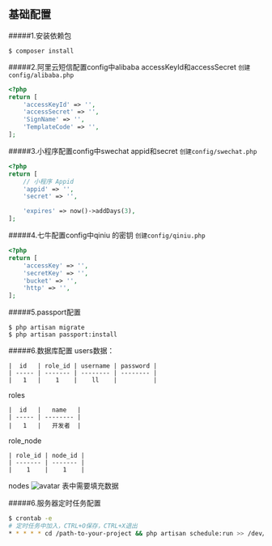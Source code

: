 ## 基础配置
#####1.安装依赖包
```base
$ composer install
```
#####2.阿里云短信配置config中alibaba accessKeyId和accessSecret
`创建config/alibaba.php`
```php
<?php
return [
    'accessKeyId' => '',
    'accessSecret' => '',
    'SignName' => '',
    'TemplateCode' => '',
];
```


#####3.小程序配置config中swechat appid和secret
`创建config/swechat.php`
```php
<?php
return [
    // 小程序 Appid
    'appid' => '',
    'secret' => '',

    'expires' => now()->addDays(3),
];
```

#####4.七牛配置config中qiniu 的密钥
`创建config/qiniu.php`
```php
<?php
return [
    'accessKey' => '',
    'secretKey' => '',
    'bucket' => '',
    'http' => '',
];
```

#####5.passport配置
```base
$ php artisan migrate
$ php artisan passport:install
```

#####6.数据库配置
users数据：
```
|  id   | role_id | username | password |
| ----- | ------- | -------- | -------- |
|   1   |    1    |    ll    |          |
```
roles
```
|  id   |   name   |
| ----- | -------- |
|   1   |   开发者  |
```
role_node
```
| role_id | node_id |
| ------- | ------- |
|    1    |    1    |
```
nodes
![avatar](http://w20.top/nodes.png)
表中需要填充数据

#####6.服务器定时任务配置
```bash
$ crontab -e
# 定时任务中加入，CTRL+O保存，CTRL+X退出
* * * * * cd /path-to-your-project && php artisan schedule:run >> /dev/null 2>&1
```